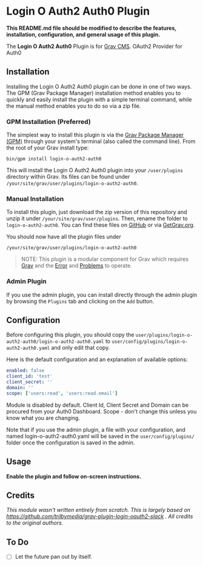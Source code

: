 # Login O Auth2 Auth0 Plugin

**This README.md file should be modified to describe the features, installation, configuration, and general usage of this plugin.**

The **Login O Auth2 Auth0** Plugin is for [Grav CMS](http://github.com/getgrav/grav). OAuth2 Provider for Auth0

## Installation

Installing the Login O Auth2 Auth0 plugin can be done in one of two ways. The GPM (Grav Package Manager) installation method enables you to quickly and easily install the plugin with a simple terminal command, while the manual method enables you to do so via a zip file.

### GPM Installation (Preferred)

The simplest way to install this plugin is via the [Grav Package Manager (GPM)](http://learn.getgrav.org/advanced/grav-gpm) through your system's terminal (also called the command line).  From the root of your Grav install type:

    bin/gpm install login-o-auth2-auth0

This will install the Login O Auth2 Auth0 plugin into your `/user/plugins` directory within Grav. Its files can be found under `/your/site/grav/user/plugins/login-o-auth2-auth0`.

### Manual Installation

To install this plugin, just download the zip version of this repository and unzip it under `/your/site/grav/user/plugins`. Then, rename the folder to `login-o-auth2-auth0`. You can find these files on [GitHub](https://github.com/trilbymedia/grav-plugin-login-o-auth2-slack) or via [GetGrav.org](http://getgrav.org/downloads/plugins#extras).

You should now have all the plugin files under

    /your/site/grav/user/plugins/login-o-auth2-auth0
	
> NOTE: This plugin is a modular component for Grav which requires [Grav](http://github.com/getgrav/grav) and the [Error](https://github.com/getgrav/grav-plugin-error) and [Problems](https://github.com/getgrav/grav-plugin-problems) to operate.

### Admin Plugin

If you use the admin plugin, you can install directly through the admin plugin by browsing the `Plugins` tab and clicking on the `Add` button.

## Configuration

Before configuring this plugin, you should copy the `user/plugins/login-o-auth2-auth0/login-o-auth2-auth0.yaml` to `user/config/plugins/login-o-auth2-auth0.yaml` and only edit that copy.

Here is the default configuration and an explanation of available options:

```yaml
enabled: false
client_id: 'test'
client_secret: ''
domain: ''
scope: ['users:read', 'users:read.email']
```
Module is disabled by default. Client Id, Client Secret and Domain can be procured from your Auth0 Dashboard. Scope - don't change this unless you know what you are changing.

Note that if you use the admin plugin, a file with your configuration, and named login-o-auth2-auth0.yaml will be saved in the `user/config/plugins/` folder once the configuration is saved in the admin.

## Usage

**Enable the plugin and follow on-screen instructions.**

## Credits
*This module wasn't written entirely from scratch. This is largely based on https://github.com/trilbymedia/grav-plugin-login-oauth2-slack . All credits to the original authors.*

## To Do

- [ ] Let the future pan out by itself.

